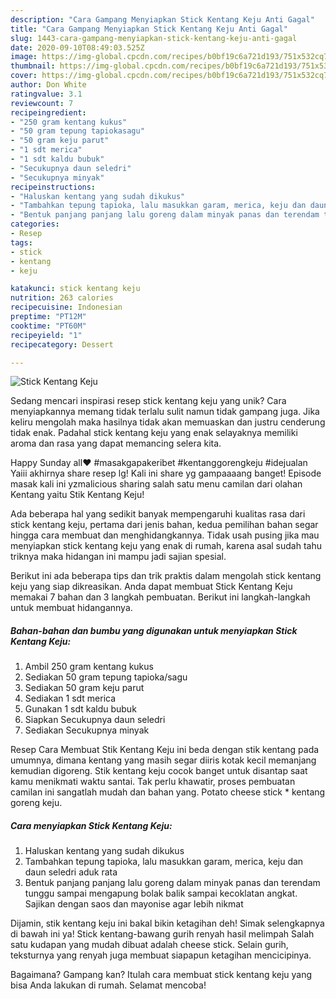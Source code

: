 ```yaml
---
description: "Cara Gampang Menyiapkan Stick Kentang Keju Anti Gagal"
title: "Cara Gampang Menyiapkan Stick Kentang Keju Anti Gagal"
slug: 1443-cara-gampang-menyiapkan-stick-kentang-keju-anti-gagal
date: 2020-09-10T08:49:03.525Z
image: https://img-global.cpcdn.com/recipes/b0bf19c6a721d193/751x532cq70/stick-kentang-keju-foto-resep-utama.jpg
thumbnail: https://img-global.cpcdn.com/recipes/b0bf19c6a721d193/751x532cq70/stick-kentang-keju-foto-resep-utama.jpg
cover: https://img-global.cpcdn.com/recipes/b0bf19c6a721d193/751x532cq70/stick-kentang-keju-foto-resep-utama.jpg
author: Don White
ratingvalue: 3.1
reviewcount: 7
recipeingredient:
- "250 gram kentang kukus"
- "50 gram tepung tapiokasagu"
- "50 gram keju parut"
- "1 sdt merica"
- "1 sdt kaldu bubuk"
- "Secukupnya daun seledri"
- "Secukupnya minyak"
recipeinstructions:
- "Haluskan kentang yang sudah dikukus"
- "Tambahkan tepung tapioka, lalu masukkan garam, merica, keju dan daun seledri aduk rata"
- "Bentuk panjang panjang lalu goreng dalam minyak panas dan terendam tunggu sampai mengapung bolak balik sampai kecoklatan angkat. Sajikan dengan saos dan mayonise agar lebih nikmat"
categories:
- Resep
tags:
- stick
- kentang
- keju

katakunci: stick kentang keju 
nutrition: 263 calories
recipecuisine: Indonesian
preptime: "PT12M"
cooktime: "PT60M"
recipeyield: "1"
recipecategory: Dessert

---
```



![Stick Kentang Keju](https://img-global.cpcdn.com/recipes/b0bf19c6a721d193/751x532cq70/stick-kentang-keju-foto-resep-utama.jpg)

Sedang mencari inspirasi resep stick kentang keju yang unik? Cara menyiapkannya memang tidak terlalu sulit namun tidak gampang juga. Jika keliru mengolah maka hasilnya tidak akan memuaskan dan justru cenderung tidak enak. Padahal stick kentang keju yang enak selayaknya memiliki aroma dan rasa yang dapat memancing selera kita.

Happy Sunday all❤️ #masakgapakeribet #kentanggorengkeju #idejualan Yaiii akhirnya share resep lg! Kali ini share yg gampaaaang banget! Episode masak kali ini yzmalicious sharing salah satu menu camilan dari olahan Kentang yaitu Stik Kentang Keju!

Ada beberapa hal yang sedikit banyak mempengaruhi kualitas rasa dari stick kentang keju, pertama dari jenis bahan, kedua pemilihan bahan segar hingga cara membuat dan menghidangkannya. Tidak usah pusing jika mau menyiapkan stick kentang keju yang enak di rumah, karena asal sudah tahu triknya maka hidangan ini mampu jadi sajian spesial.


Berikut ini ada beberapa tips dan trik praktis dalam mengolah stick kentang keju yang siap dikreasikan. Anda dapat membuat Stick Kentang Keju memakai 7 bahan dan 3 langkah pembuatan. Berikut ini langkah-langkah untuk membuat hidangannya.

<!--inarticleads1-->

##### Bahan-bahan dan bumbu yang digunakan untuk menyiapkan Stick Kentang Keju:

1. Ambil 250 gram kentang kukus
1. Sediakan 50 gram tepung tapioka/sagu
1. Sediakan 50 gram keju parut
1. Sediakan 1 sdt merica
1. Gunakan 1 sdt kaldu bubuk
1. Siapkan Secukupnya daun seledri
1. Sediakan Secukupnya minyak


Resep Cara Membuat Stik Kentang Keju ini beda dengan stik kentang pada umumnya, dimana kentang yang masih segar diiris kotak kecil memanjang kemudian digoreng. Stik kentang keju cocok banget untuk disantap saat kamu menikmati waktu santai. Tak perlu khawatir, proses pembuatan camilan ini sangatlah mudah dan bahan yang. Potato cheese stick * kentang goreng keju. 

<!--inarticleads2-->

##### Cara menyiapkan Stick Kentang Keju:

1. Haluskan kentang yang sudah dikukus
1. Tambahkan tepung tapioka, lalu masukkan garam, merica, keju dan daun seledri aduk rata
1. Bentuk panjang panjang lalu goreng dalam minyak panas dan terendam tunggu sampai mengapung bolak balik sampai kecoklatan angkat. Sajikan dengan saos dan mayonise agar lebih nikmat


Dijamin, stik kentang keju ini bakal bikin ketagihan deh! Simak selengkapnya di bawah ini ya! Stick kentang-bawang gurih renyah hasil melimpah Salah satu kudapan yang mudah dibuat adalah cheese stick. Selain gurih, teksturnya yang renyah juga membuat siapapun ketagihan mencicipinya. 

Bagaimana? Gampang kan? Itulah cara membuat stick kentang keju yang bisa Anda lakukan di rumah. Selamat mencoba!
